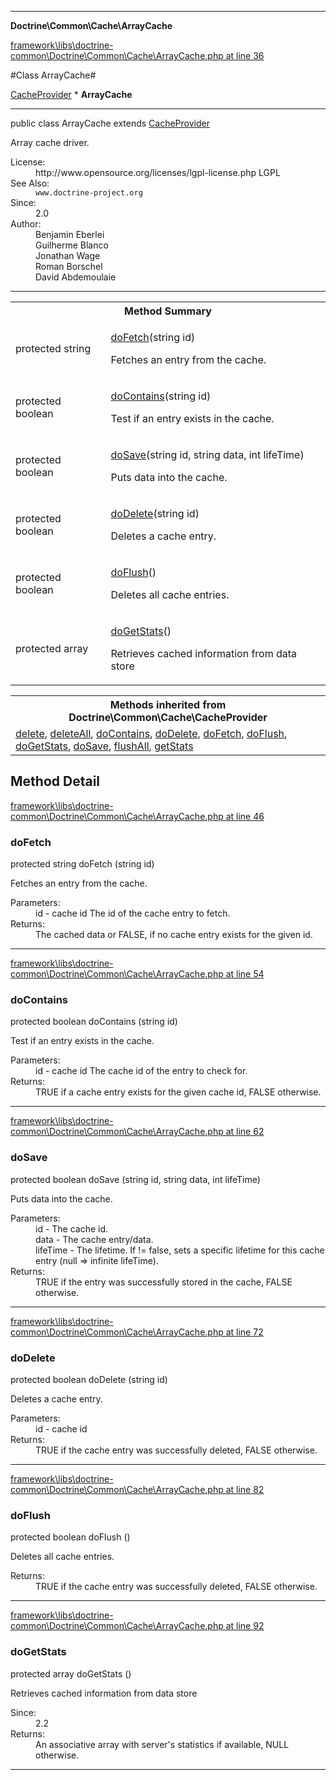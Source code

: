 

- - -

**Doctrine\Common\Cache\ArrayCache**


<a href="https://github.com/JeyDotC/Hirudo/blob/master/framework/libs/doctrine-common/Doctrine/Common/Cache/ArrayCache.php#L36" >framework\libs\doctrine-common\Doctrine\Common\Cache\ArrayCache.php at line 36</a>

#Class ArrayCache#

<a href="https://github.com/JeyDotC/Hirudo-docs/blob/master/doctrine/common/cache/CacheProvider.md">CacheProvider</a>
    * **ArrayCache**




- - -

<p class="signature"><span class='k'>public  class</span> <span class='nx'>ArrayCache</span>
extends <a href="https://github.com/JeyDotC/Hirudo-docs/blob/master/doctrine/common/cache/CacheProvider.md">CacheProvider</a>

</p>

<div class="comment" id="overview_description"><p>Array cache driver.</p></div>

<dl>
<dt>License:</dt>
<dd>http://www.opensource.org/licenses/lgpl-license.php LGPL</dd>
<dt>See Also:</dt>
<dd><code>www.doctrine-project.org</code></dd>
<dt>Since:</dt>
<dd>2.0</dd>
<dt>Author:</dt>
<dd>Benjamin Eberlei <kontakt@beberlei.de></dd>
<dd>Guilherme Blanco <guilhermeblanco@hotmail.com></dd>
<dd>Jonathan Wage <jonwage@gmail.com></dd>
<dd>Roman Borschel <roman@code-factory.org></dd>
<dd>David Abdemoulaie <dave@hobodave.com></dd>
</dl>


- - -

<table id="summary_method">
<tr><th colspan="2">Method Summary</th></tr>
<tr>
<td><span class='k'>protected </span> <span class='nx'>string</span></td>
<td class="description"><p class="name"><a href="#dofetch">doFetch</a>(string id)</p><p class="description">Fetches an entry from the cache.</p></td>
</tr>
<tr>
<td><span class='k'>protected </span> <span class='nx'>boolean</span></td>
<td class="description"><p class="name"><a href="#docontains">doContains</a>(string id)</p><p class="description">Test if an entry exists in the cache.</p></td>
</tr>
<tr>
<td><span class='k'>protected </span> <span class='nx'>boolean</span></td>
<td class="description"><p class="name"><a href="#dosave">doSave</a>(string id, string data, int lifeTime)</p><p class="description">Puts data into the cache.</p></td>
</tr>
<tr>
<td><span class='k'>protected </span> <span class='nx'>boolean</span></td>
<td class="description"><p class="name"><a href="#dodelete">doDelete</a>(string id)</p><p class="description">Deletes a cache entry.</p></td>
</tr>
<tr>
<td><span class='k'>protected </span> <span class='nx'>boolean</span></td>
<td class="description"><p class="name"><a href="#doflush">doFlush</a>()</p><p class="description">Deletes all cache entries.</p></td>
</tr>
<tr>
<td><span class='k'>protected </span> <span class='nx'>array</span></td>
<td class="description"><p class="name"><a href="#dogetstats">doGetStats</a>()</p><p class="description">Retrieves cached information from data store</p></td>
</tr>
</table>

<table class="inherit">
<tr><th colspan="2">Methods inherited from Doctrine\Common\Cache\CacheProvider</th></tr>
<tr><td><a href="https://github.com/JeyDotC/Hirudo-docs/blob/master/doctrine/common/cache/CacheProvider.md#delete">delete</a>, <a href="https://github.com/JeyDotC/Hirudo-docs/blob/master/doctrine/common/cache/CacheProvider.md#deleteAll">deleteAll</a>, <a href="https://github.com/JeyDotC/Hirudo-docs/blob/master/doctrine/common/cache/CacheProvider.md#doContains">doContains</a>, <a href="https://github.com/JeyDotC/Hirudo-docs/blob/master/doctrine/common/cache/CacheProvider.md#doDelete">doDelete</a>, <a href="https://github.com/JeyDotC/Hirudo-docs/blob/master/doctrine/common/cache/CacheProvider.md#doFetch">doFetch</a>, <a href="https://github.com/JeyDotC/Hirudo-docs/blob/master/doctrine/common/cache/CacheProvider.md#doFlush">doFlush</a>, <a href="https://github.com/JeyDotC/Hirudo-docs/blob/master/doctrine/common/cache/CacheProvider.md#doGetStats">doGetStats</a>, <a href="https://github.com/JeyDotC/Hirudo-docs/blob/master/doctrine/common/cache/CacheProvider.md#doSave">doSave</a>, <a href="https://github.com/JeyDotC/Hirudo-docs/blob/master/doctrine/common/cache/CacheProvider.md#flushAll">flushAll</a>, <a href="https://github.com/JeyDotC/Hirudo-docs/blob/master/doctrine/common/cache/CacheProvider.md#getStats">getStats</a></td></tr></table>

<h2 id="detail_method">Method Detail</h2>

<a href="https://github.com/JeyDotC/Hirudo/blob/master/framework/libs/doctrine-common/Doctrine/Common/Cache/ArrayCache.php#L46" >framework\libs\doctrine-common\Doctrine\Common\Cache\ArrayCache.php at line 46</a>

<h3 id="doFetch()">doFetch</h3>
<span class='k'>protected </span> <span class='nx'>string</span> <span class='nf'>doFetch</span> (string id)

<div class="details">
<p>Fetches an entry from the cache.</p><dl>
<dt>Parameters:</dt>
<dd>id - cache id The id of the cache entry to fetch.</dd>
<dt>Returns:</dt>
<dd>The cached data or FALSE, if no cache entry exists for the given id.</dd>
</dl>

</div>

- - -


<a href="https://github.com/JeyDotC/Hirudo/blob/master/framework/libs/doctrine-common/Doctrine/Common/Cache/ArrayCache.php#L54" >framework\libs\doctrine-common\Doctrine\Common\Cache\ArrayCache.php at line 54</a>

<h3 id="doContains()">doContains</h3>
<span class='k'>protected </span> <span class='nx'>boolean</span> <span class='nf'>doContains</span> (string id)

<div class="details">
<p>Test if an entry exists in the cache.</p><dl>
<dt>Parameters:</dt>
<dd>id - cache id The cache id of the entry to check for.</dd>
<dt>Returns:</dt>
<dd>TRUE if a cache entry exists for the given cache id, FALSE otherwise.</dd>
</dl>

</div>

- - -


<a href="https://github.com/JeyDotC/Hirudo/blob/master/framework/libs/doctrine-common/Doctrine/Common/Cache/ArrayCache.php#L62" >framework\libs\doctrine-common\Doctrine\Common\Cache\ArrayCache.php at line 62</a>

<h3 id="doSave()">doSave</h3>
<span class='k'>protected </span> <span class='nx'>boolean</span> <span class='nf'>doSave</span> (string id, string data, int lifeTime)

<div class="details">
<p>Puts data into the cache.</p><dl>
<dt>Parameters:</dt>
<dd>id - The cache id.</dd>
<dd>data - The cache entry/data.</dd>
<dd>lifeTime - The lifetime. If != false, sets a specific lifetime for this cache entry (null => infinite lifeTime).</dd>
<dt>Returns:</dt>
<dd>TRUE if the entry was successfully stored in the cache, FALSE otherwise.</dd>
</dl>

</div>

- - -


<a href="https://github.com/JeyDotC/Hirudo/blob/master/framework/libs/doctrine-common/Doctrine/Common/Cache/ArrayCache.php#L72" >framework\libs\doctrine-common\Doctrine\Common\Cache\ArrayCache.php at line 72</a>

<h3 id="doDelete()">doDelete</h3>
<span class='k'>protected </span> <span class='nx'>boolean</span> <span class='nf'>doDelete</span> (string id)

<div class="details">
<p>Deletes a cache entry.</p><dl>
<dt>Parameters:</dt>
<dd>id - cache id</dd>
<dt>Returns:</dt>
<dd>TRUE if the cache entry was successfully deleted, FALSE otherwise.</dd>
</dl>

</div>

- - -


<a href="https://github.com/JeyDotC/Hirudo/blob/master/framework/libs/doctrine-common/Doctrine/Common/Cache/ArrayCache.php#L82" >framework\libs\doctrine-common\Doctrine\Common\Cache\ArrayCache.php at line 82</a>

<h3 id="doFlush()">doFlush</h3>
<span class='k'>protected </span> <span class='nx'>boolean</span> <span class='nf'>doFlush</span> ()

<div class="details">
<p>Deletes all cache entries.</p><dl>
<dt>Returns:</dt>
<dd>TRUE if the cache entry was successfully deleted, FALSE otherwise.</dd>
</dl>

</div>

- - -


<a href="https://github.com/JeyDotC/Hirudo/blob/master/framework/libs/doctrine-common/Doctrine/Common/Cache/ArrayCache.php#L92" >framework\libs\doctrine-common\Doctrine\Common\Cache\ArrayCache.php at line 92</a>

<h3 id="doGetStats()">doGetStats</h3>
<span class='k'>protected </span> <span class='nx'>array</span> <span class='nf'>doGetStats</span> ()

<div class="details">
<p>Retrieves cached information from data store</p><dl>
<dt>Since:</dt>
<dd>2.2</dd>
<dt>Returns:</dt>
<dd>An associative array with server's statistics if available, NULL otherwise.</dd>
</dl>

</div>

- - -

